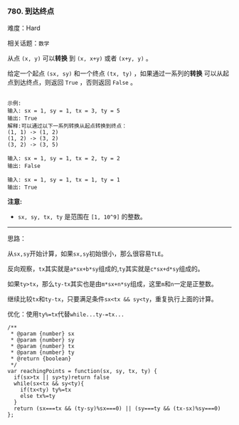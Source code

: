 ### 780. 到达终点

难度：Hard

相关话题：`数学`

从点 `(x, y)` 可以**转换** 到 `(x, x+y)`  或者 `(x+y, y)` 。



给定一个起点 `(sx, sy)` 和一个终点 `(tx, ty)` ，如果通过一系列的**转换** 可以从起点到达终点，则返回  `True` ，否则返回 `False` 。



```

示例:
输入: sx = 1, sy = 1, tx = 3, ty = 5
输出: True
解释:可以通过以下一系列转换从起点转换到终点：
(1, 1) -> (1, 2)
(1, 2) -> (3, 2)
(3, 2) -> (3, 5)

输入: sx = 1, sy = 1, tx = 2, ty = 2
输出: False

输入: sx = 1, sy = 1, tx = 1, ty = 1
输出: True
```


**注意:** 




* `sx, sy, tx, ty` 是范围在 `[1, 10^9]` 的整数。






-----

思路：

从`sx,sy`开始计算，如果`sx,sy`初始很小，那么很容易`TLE`。

反向观察，`tx`其实就是`a*sx+b*sy`组成的,`ty`其实就是`c*sx+d*sy`组成的。

如果`ty>tx`，那么`ty-tx`其实也是由`m*sx+n*sy`组成，这里`m`和`n`一定是正整数。

继续比较`tx`和`ty-tx`，只要满足条件`sx<tx && sy<ty`，重复执行上面的计算。

优化：使用`ty%=tx`代替`while...ty-=tx...`


```
/**
 * @param {number} sx
 * @param {number} sy
 * @param {number} tx
 * @param {number} ty
 * @return {boolean}
 */
var reachingPoints = function(sx, sy, tx, ty) {
  if(sx>tx || sy>ty)return false
  while(sx<tx && sy<ty){
    if(tx<ty) ty%=tx
    else tx%=ty
  }
  return (sx===tx && (ty-sy)%sx===0) || (sy===ty && (tx-sx)%sy===0)
};
```


